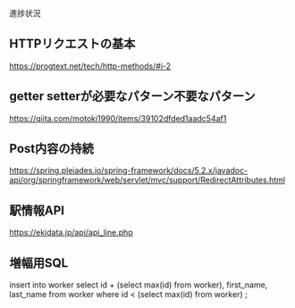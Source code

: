 進捗状況

## HTTPリクエストの基本
https://progtext.net/tech/http-methods/#i-2

## getter setterが必要なパターン不要なパターン
https://qiita.com/motoki1990/items/39102dfded1aadc54af1


## Post内容の持続
https://spring.pleiades.io/spring-framework/docs/5.2.x/javadoc-api/org/springframework/web/servlet/mvc/support/RedirectAttributes.html

## 駅情報API



https://ekidata.jp/api/api_line.php


## 増幅用SQL

insert into worker
select
    id + (select max(id) from worker),
    first_name,
    last_name
from worker
    where id < (select max(id) from worker)
;